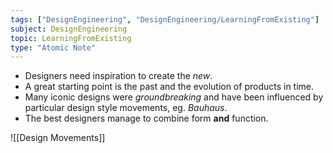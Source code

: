 ```yaml
---
tags: ["DesignEngineering", "DesignEngineering/LearningFromExisting"]
subject: DesignEngineering
topic: LearningFromExisting
type: "Atomic Note"
---
```


 - Designers need inspiration to create the *new*.
 - A great starting point is the past and the evolution of products in time.
 - Many iconic designs were *groundbreaking* and have been influenced by particular design style movements, eg. *Bauhaus*.
 - The best designers manage to combine form **and** function.

![[Design Movements]]
